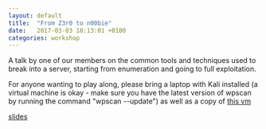 ```yaml
---
layout: default
title:  "From Z3r0 to n00bie"
date:   2017-03-03 18:13:01 +0100
categories: workshop
---
```

A talk by one of our members on the common tools and techniques used to break into a server, starting from enumeration and going to full exploitation.

For anyone wanting to play along, please bring a laptop with Kali installed (a virtual machine is okay - make sure you have the latest version of wpscan by running the command "wpscan --update") as well as a copy of [this vm](https://download.vulnhub.com/mrrobot/mrRobot.ova)

[slides](http://www.manchestergreyhats.co.uk/files/mr_robot_walkthrough.pdf)

